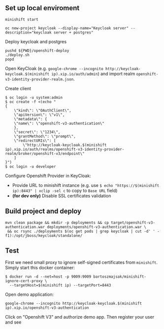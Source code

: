 ## Set up local enviroment


``` 
minishift start
```

```
oc new-project keycloak --display-name="Keycloak server" --description="keycloak server + postgres"
```

Deploy keycloak and postgres

```
pushd ${PWD}/openshift-deploy
./deploy.sh
popd
```

Open KeyCloak (e.g. `google-chrome --incognito http://keycloak-keycloak.$(minishift ip).xip.io/auth/admin`) and import realm `openshift-v3-identity-provider-realm.json`.

Create client

```
$ oc login -u system:admin
$ oc create -f <(echo "   
{
    \"kind\": \"OAuthClient\",
    \"apiVersion\": \"v1\",
    \"metadata\": {
    \"name\": \"openshift-v3-authentication\"
    },
    \"secret\": \"1234\",
    \"grantMethod\": \"prompt\",
    \"redirectURIs\": [
        \"http://keycloak-keycloak.$(minishift ip).xip.io/auth/realms/openshift-v3-identity-provider-realm/broker/openshift-v3/endpoint\"
    ]
}")
$ oc login -u developer
```

Configure Openshift Provider in KeyCloak:
  * Provide URL to minishift instance (e.g. use `$ echo "https://$(minishift ip):8443" | xclip -sel c` to copy to `Base URL` field)
  * **(for dev only)** Disable SSL certificates validation


## Build project and deploy

```
mvn clean package && mkdir -p deployments && cp target/openshift-v3-authentication.war deployments/openshift-v3-authentication.war \
 && oc rsync ./deployments $(oc get pods | grep keycloak | cut -d' ' -f1):/opt/jboss/keycloak/standalone/
```

## Test

First we need small proxy to ignore self-signed certificates from `minishift`. Simply start this docker container:
```
$ docker run -d --net=host -p 9009:9009 bartoszmajsak/minishift-ignore-cert-proxy \
  --targetHost=$(minishift ip) --targetPort=8443
```

Open demo application:

```
google-chrome --incognito http://keycloak-keycloak.$(minishift ip).xip.io/openshift-v3-authentication
```

Click on "Openshift V3" and authorize demo app. Then register your user and see 
